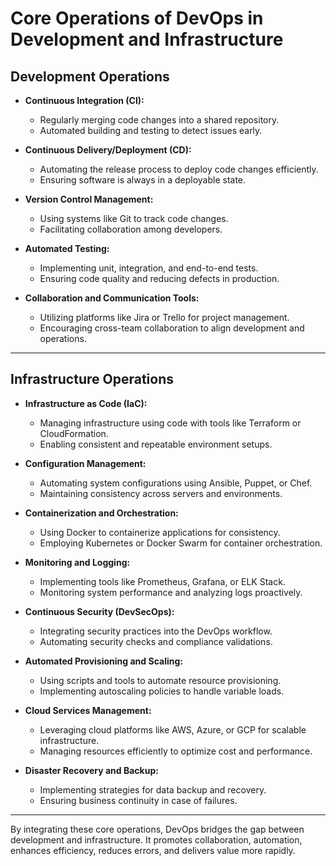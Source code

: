 # Core Operations of DevOps in Development and Infrastructure

## Development Operations
- **Continuous Integration (CI):**
  - Regularly merging code changes into a shared repository.
  - Automated building and testing to detect issues early.

- **Continuous Delivery/Deployment (CD):**
  - Automating the release process to deploy code changes efficiently.
  - Ensuring software is always in a deployable state.

- **Version Control Management:**
  - Using systems like Git to track code changes.
  - Facilitating collaboration among developers.

- **Automated Testing:**
  - Implementing unit, integration, and end-to-end tests.
  - Ensuring code quality and reducing defects in production.

- **Collaboration and Communication Tools:**
  - Utilizing platforms like Jira or Trello for project management.
  - Encouraging cross-team collaboration to align development and operations.

---

## Infrastructure Operations
- **Infrastructure as Code (IaC):**
  - Managing infrastructure using code with tools like Terraform or CloudFormation.
  - Enabling consistent and repeatable environment setups.

- **Configuration Management:**
  - Automating system configurations using Ansible, Puppet, or Chef.
  - Maintaining consistency across servers and environments.

- **Containerization and Orchestration:**
  - Using Docker to containerize applications for consistency.
  - Employing Kubernetes or Docker Swarm for container orchestration.

- **Monitoring and Logging:**
  - Implementing tools like Prometheus, Grafana, or ELK Stack.
  - Monitoring system performance and analyzing logs proactively.

- **Continuous Security (DevSecOps):**
  - Integrating security practices into the DevOps workflow.
  - Automating security checks and compliance validations.

- **Automated Provisioning and Scaling:**
  - Using scripts and tools to automate resource provisioning.
  - Implementing autoscaling policies to handle variable loads.

- **Cloud Services Management:**
  - Leveraging cloud platforms like AWS, Azure, or GCP for scalable infrastructure.
  - Managing resources efficiently to optimize cost and performance.

- **Disaster Recovery and Backup:**
  - Implementing strategies for data backup and recovery.
  - Ensuring business continuity in case of failures.

---

By integrating these core operations, DevOps bridges the gap between development and infrastructure. It promotes collaboration, automation, enhances efficiency, reduces errors, and delivers value more rapidly.
